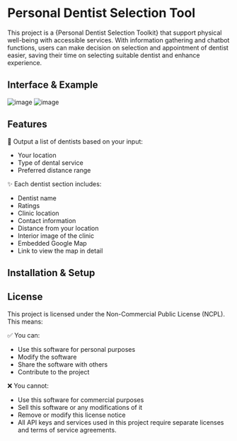 # Personal Dentist Selection Tool
This project is a {Personal Dentist Selection Toolkit} that support physical well-being with accessible services.
With information gathering and chatbot functions, users can make decision on selection and appointment of dentist easier, saving their time on selecting suitable dentist and enhance experience.

## Interface & Example
![image](https://github.com/user-attachments/assets/8d80abec-84d1-4ed2-9caf-57f3a1b92ee1)
![image](https://github.com/user-attachments/assets/58caab88-8253-462f-b682-832b24d50649)

## Features
📍 Output a list of dentists based on your input:
- Your location
- Type of dental service
- Preferred distance range

✨ Each dentist section includes:
- Dentist name
- Ratings
- Clinic location
- Contact information
- Distance from your location
- Interior image of the clinic
- Embedded Google Map
- Link to view the map in detail


## Installation & Setup

## License
This project is licensed under the Non-Commercial Public License (NCPL). This means:

✅ You can:
- Use this software for personal purposes
- Modify the software
- Share the software with others
- Contribute to the project

❌ You cannot:
- Use this software for commercial purposes
- Sell this software or any modifications of it
- Remove or modify this license notice
- All API keys and services used in this project require separate licenses and terms of service agreements.
